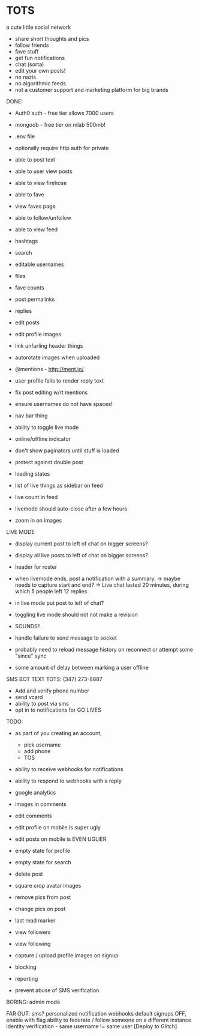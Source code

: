 # TOTS
a cute little social network

* share short thoughts and pics
* follow friends
* fave stuff
* get fun notifications
* chat (sorta)
* edit your own posts!
* no nazis
* no algorithmic feeds
* not a customer support and marketing platform for big brands



DONE:

* Auth0 auth - free tier allows 7000 users
* mongodb - free tier on mlab 500mb!
* .env file
* optionally require http auth for private
* able to post text
* able to user view posts
* able to view firehose
* able to fave
* view faves page
* able to follow/unfollow
* able to view feed
* hashtags
* search
* editable usernames
* files
* fave counts
* post permalinks
* replies
* edit posts
* edit profile images
* link unfurling header things

* autorotate images when uploaded
* @mentions - http://ment.io/
* user profile fails to render reply text
* fix post editing w/rt mentions
* ensure usernames do not have spaces!
* nav bar thing
* ability to toggle live mode
* online/offline indicator
* don't show paginators until stuff is loaded
* protect against double post
* loading states
* list of live things as sidebar on feed
* live count in feed
* livemode should auto-close after a few hours
* zoom in on images


LIVE MODE

* display current post to left of chat on bigger screens?
* display all live posts to left of chat on bigger screens?

* header for roster
* when livemode ends, post a notification with a summary.
    -> maybe needs to capture start and end?
    -> Live chat lasted 20 minutes, during which 5 people left 12 replies
* in live mode put post to left of chat?

* toggling live mode should not not make a revision
* SOUNDS!!
* handle failure to send message to socket
* probably need to reload message history on reconnect or attempt some "since" sync
* some amount of delay between marking a user offline


SMS BOT
TEXT TOTS: (347) 273-8687
* Add and verify phone number
* send vcard
* ability to post via sms
* opt in to notifications for GO LIVES



TODO:
* as part of you creating an account,
    * pick username
    * add phone
    * TOS
* ability to receive webhooks for notifications
* ability to respond to webhooks with a reply
* google analytics


* images in comments
* edit comments
* edit profile on mobile is super ugly
* edit posts on mobile is EVEN UGLIER
* empty state for profile
* empty state for search
* delete post
* square crop avatar images
* remove pics from post
* change pics on post
* last read marker
* view followers
* view following
* capture / upload profile images on signup
* blocking
* reporting
* prevent abuse of SMS verification


BORING:
admin mode

FAR OUT:
sms?
personalized notification webhooks
default signups OFF, enable with flag
ability to federate / follow someone on a different instance
identity verification - same username != same user
[Deploy to Glitch]
